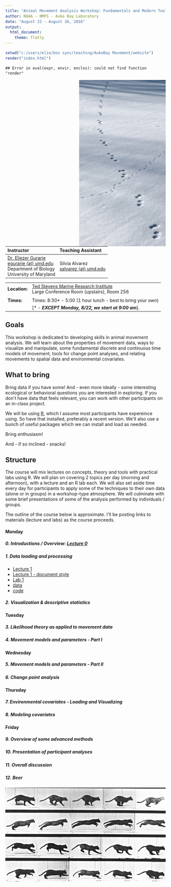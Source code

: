 ```yaml
---
title: "Animal Movement Analysis Workshop: Fundamentals and Modern Tools"
author: NOAA - NMFS - Auke Bay Laboratory
date: "August 22 - August 26, 2016"
output: 
  html_document:
    theme: flatly
---
```



```r
setwd("c:/users/elie/box sync/teaching/AukeBay Movement/website")
render("index.html")
```

```
## Error in eval(expr, envir, enclos): could not find function "render"
```


<img src="footprint2.jpg" align="right">

|**Instructor** | **Teaching Assistant**|
|:------------------|:-----------------|
|[Dr. Eliezer Gurarie](https://terpconnect.umd.edu/~egurarie/) <br> [egurarie (at) umd.edu](mailto:eligurarie@umd.edu)<br> Department of Biology <br> University of Maryland | Silvia Alvarez<br>[salvarez (at) umd.edu](mailto:salvarez@umd.edu) |

|||
|--|---------------------------------------|
|**Location:** | [Ted Stevens Marine Research Institute](https://goo.gl/maps/zeqvQqWLQ5v)  <br> Large Conference Room (upstairs), Room 256|
|||
| **Times:** | Times: 8:30* - 5:00 (1 hour lunch - best to bring your own) |
| | [* - ***EXCEPT Monday, 8/22, we start at 9:00 am***].  |

## Goals

This workshop is dedicated to developing skills in animal movement analysis.  We will learn about the properties of movement data, ways to visualize and manipulate, some fundamental discrete and continuous time models of movement, tools for change point analyses, and relating movements to spatial data and environmental covariates.   

## What to bring

Bring data if you have some!  And - even more ideally - some interesting ecological or behavioral questions you are interested in exploring.  If you don't have data that feels relevant, you can work with other participants on an in-class project.

We will be using [R](https://cran.r-project.org/), which I assume most participants have expereince using.  So have that installed, preferably a recent version.  We'll also use a bunch of useful packages which we can install and load as needed.  

Bring enthusiasm! 

And - if so inclined - snacks!

## Structure

The course will mix lectures on concepts, theory and tools with practical labs using R. We will plan on covering 2 topics per day (morning and afternoon), with a lecture and an R lab each.  We will also set aside time every day for participants to apply some of the techniques to their own data (alone or in groups) in a workshop-type atmosphere.  We will culminate with some brief presentations of some of the analysis performed by individuals / groups.  

The outline of the course below is approximate.  I'll be posting links to materials (lecture and labs) as the course proceeds.  

#### Monday

##### 0. Introductions / Overview: [Lecture 0](https://terpconnect.umd.edu/~egurarie/teaching/MovementAtAukeBay/materials/Lecture0_IntroductionAndPlans.html)

##### 1. Data loading and processing 
- [Lecture 1](https://terpconnect.umd.edu/~egurarie/teaching/MovementAtAukeBay/materials/Lecture1.html#1)
- [Lecture 1 - document style](https://terpconnect.umd.edu/~egurarie/teaching/MovementAtAukeBay/materials/Lecture1_documentstyle.html)
- [Lab 1](https://terpconnect.umd.edu/~egurarie/teaching/MovementAtAukeBay/materials/Lab1_LoadingAndProcessingData.html)
- [data](https://terpconnect.umd.edu/~egurarie/teaching/MovementAtAukeBay/materials/data)
- [code](https://terpconnect.umd.edu/~egurarie/teaching/MovementAtAukeBay/materials/code)

##### 2. Visualization & descriptive statistics


#### Tuesday

##### 3. Likelihood theory as applied to movement data
##### 4. Movement models and parameters - Part I

#### Wednesday

##### 5. Movement models and parameters - Part II
##### 6. Change point analysis 

#### Thursday

##### 7. Environmental covariates - Loading and Visualizing
##### 8. Modeling covariates

#### Friday

##### 9. Overview of some advanced methods 
##### 10. Presentation of participant analyses
##### 11. Overall discussion
##### 12. Beer


<center>
<img src="Muybridge.png" width ="600">
</center>
